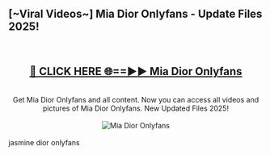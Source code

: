 <h2>[~Viral Videos~] Mia Dior Onlyfans - Update Files 2025!</h2>
<br>
<div align="center">
<h2><a href="https://betterlinks.top/A2PfLJ" rel="nofollow">🔴 CLICK HERE 🌐==►► Mia Dior Onlyfans</a></h2>
<br>
Get Mia Dior Onlyfans and all content. Now you can access all videos and pictures of Mia Dior Onlyfans. New Updated Files 2025!
<br>
<br>
<a href="https://betterlinks.top/A2PfLJ" rel="nofollow" data-target="animated-image.originalLink"><img src="https://i.ibb.co.com/WyWwxjT/player-gif2.gif" alt="Mia Dior Onlyfans" style="max-width: 100%; display: inline-block;" data-target="animated-image.originalImage"></a>
</div>
<br>
jasmine dior onlyfans
